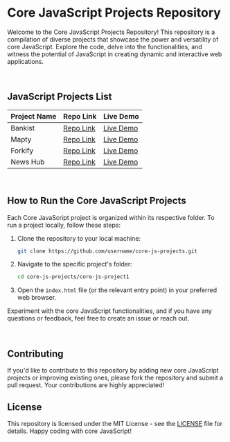 # Core JavaScript Projects Repository

Welcome to the Core JavaScript Projects Repository! This repository is a compilation of diverse projects that showcase the power and versatility of core JavaScript. Explore the code, delve into the functionalities, and witness the potential of JavaScript in creating dynamic and interactive web applications.

<br />

## JavaScript Projects List

| Project Name | Repo Link                                                 | Live Demo                                                |
| ------------ | --------------------------------------------------------- | -------------------------------------------------------- |
| Bankist      | [Repo Link](https://github.com/username/core-js-project1) | [Live Demo](https://username.github.io/core-js-project1) |
| Mapty        | [Repo Link](https://github.com/username/core-js-project2) | [Live Demo](https://username.github.io/core-js-project2) |
| Forkify      | [Repo Link](https://github.com/username/core-js-project3) | [Live Demo](https://username.github.io/core-js-project3) |
| News Hub     | [Repo Link](https://github.com/username/core-js-project3) | [Live Demo](https://username.github.io/core-js-project3) |

<br />

## How to Run the Core JavaScript Projects

Each Core JavaScript project is organized within its respective folder. To run a project locally, follow these steps:

1. Clone the repository to your local machine:

   ```bash
   git clone https://github.com/username/core-js-projects.git
   ```

2. Navigate to the specific project's folder:

   ```bash
   cd core-js-projects/core-js-project1
   ```

3. Open the `index.html` file (or the relevant entry point) in your preferred web browser.

Experiment with the core JavaScript functionalities, and if you have any questions or feedback, feel free to create an issue or reach out.

<br />

## Contributing

If you'd like to contribute to this repository by adding new core JavaScript projects or improving existing ones, please fork the repository and submit a pull request. Your contributions are highly appreciated!

## License

This repository is licensed under the MIT License - see the [LICENSE](LICENSE) file for details. Happy coding with core JavaScript!
